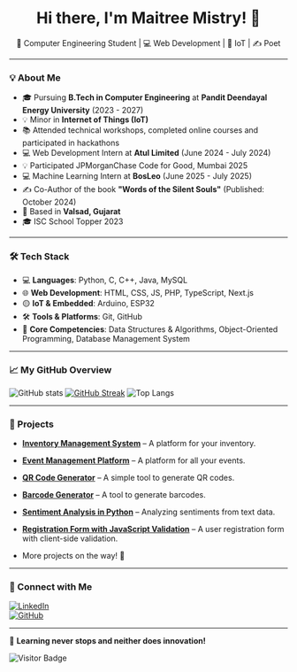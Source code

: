 <h1 align="center">Hi there, I'm Maitree Mistry! 👋</h1>

<p align="center">
  🚀 Computer Engineering Student | 💻 Web Development | 🔗 IoT | ✍️ Poet  
</p>

---

### 💡 About Me
- 🎓 Pursuing **B.Tech in Computer Engineering** at **Pandit Deendayal Energy University** (2023 - 2027)  
- 💡 Minor in **Internet of Things (IoT)**  
- 📚 Attended technical workshops, completed online courses and participated in hackathons  
- 💻 Web Development Intern at **Atul Limited** (June 2024 - July 2024)
- 💡 Participated JPMorganChase Code for Good, Mumbai 2025
- 💻 Machine Learning Intern at **BosLeo** (June 2025 - July 2025) 
- ✍️ Co-Author of the book **"Words of the Silent Souls"** (Published: October 2024)  
- 📍 Based in **Valsad, Gujarat**
- 🎓 ISC School Topper 2023

---

### 🛠️ Tech Stack
- 💻 **Languages**: Python, C, C++, Java, MySQL  
- 🌐 **Web Development**: HTML, CSS, JS, PHP, TypeScript, Next.js  
- 🟡 **IoT & Embedded**: Arduino, ESP32
- 🛠 **Tools & Platforms**: Git, GitHub 
- 🌟 **Core Competencies**: Data Structures & Algorithms, Object-Oriented Programming, Database Management System  

---

### 📈 My GitHub Overview
![GitHub stats](https://github-readme-stats.vercel.app/api?username=maitreemistry&show_icons=true&theme=radical)
[![GitHub Streak](https://streak-stats.demolab.com/?user=maitreemistry&theme=radical)](https://git.io/streak-stats)
![Top Langs](https://github-readme-stats.vercel.app/api/top-langs/?username=maitreemistry&layout=compact&theme=radical)

---

### 🚀 Projects
- **[Inventory Management System](https://github.com/maitreemistry/inventory-management-system)** – A platform for your inventory.
- **[Event Management Platform](https://github.com/maitreemistry/event-management-platform)** – A platform for all your events.  
- **[QR Code Generator](https://github.com/maitreemistry/qr-code-generator)** – A simple tool to generate QR codes.  
- **[Barcode Generator](https://github.com/maitreemistry/barcode-generator)** – A tool to generate barcodes.  
- **[Sentiment Analysis in Python](https://github.com/maitreemistry/sentiment-analysis-python)** – Analyzing sentiments from text data.  
- **[Registration Form with JavaScript Validation](https://github.com/maitreemistry/registration-form-javascript-validation)** – A user registration form with client-side validation.
   
- More projects on the way! 🚧  

---

### 👮‍️ Connect with Me
[![LinkedIn](https://img.shields.io/badge/LinkedIn-%230077B5.svg?style=for-the-badge&logo=linkedin&logoColor=white)](https://www.linkedin.com/in/maitree-mistry-1927392b8)  
[![GitHub](https://img.shields.io/badge/GitHub-%23121011.svg?style=for-the-badge&logo=github&logoColor=white)](https://github.com/maitreemistry)  

---

🌟 **Learning never stops and neither does innovation!**  

![Visitor Badge](https://visitor-badge.laobi.icu/badge?page_id=maitreemistry.maitreemistry)

